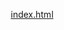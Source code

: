 [index.html](https://github.com/user-attachments/files/22716859/index.html)
<!DOCTYPE html>
<html lang="it">
<head>
    <meta charset="UTF-8">
    <meta name="viewport" content="width=device-width, initial-scale=1.0">
    <title>ConsulenzaChiara - Massimo Macis - Soluzioni Creditizie & Noleggio Auto</title>
    <style>
        * {
            margin: 0;
            padding: 0;
            box-sizing: border-box;
        }

        body {
            font-family: 'Segoe UI', Tahoma, Geneva, Verdana, sans-serif;
            line-height: 1.6;
            color: #333;
        }

        .header {
            background: linear-gradient(135deg, #1e3c72 0%, #2a5298 100%);
            color: white;
            padding: 1rem 0;
            position: sticky;
            top: 0;
            z-index: 100;
            box-shadow: 0 2px 10px rgba(0,0,0,0.1);
        }

        .nav-container {
            max-width: 1200px;
            margin: 0 auto;
            padding: 0 20px;
            display: flex;
            justify-content: space-between;
            align-items: center;
        }

        .logo {
            font-size: 1.8rem;
            font-weight: bold;
            letter-spacing: -2px;
        }

        .logo-m {
            display: inline-block;
            position: relative;
        }

        .logo-m::after {
            content: 'M';
            position: absolute;
            left: 8px;
            top: 0;
            font-size: 0.9em;
        }

        .nav-links {
            display: flex;
            gap: 2rem;
            list-style: none;
        }

        .nav-links a {
            color: white;
            text-decoration: none;
            transition: opacity 0.3s;
        }

        .nav-links a:hover {
            opacity: 0.8;
        }

        .hero {
            background: linear-gradient(135deg, #667eea 0%, #764ba2 100%);
            color: white;
            padding: 100px 20px;
            text-align: center;
        }

        .hero h1 {
            font-size: 2.5rem;
            margin-bottom: 1rem;
            animation: fadeInUp 1s;
        }

        .hero p {
            font-size: 1.3rem;
            margin-bottom: 2rem;
            opacity: 0.95;
        }

        .cta-button {
            background: white;
            color: #667eea;
            padding: 15px 40px;
            border: none;
            border-radius: 50px;
            font-size: 1.1rem;
            font-weight: bold;
            cursor: pointer;
            transition: transform 0.3s, box-shadow 0.3s;
            text-decoration: none;
            display: inline-block;
        }

        .cta-button:hover {
            transform: translateY(-3px);
            box-shadow: 0 10px 25px rgba(0,0,0,0.2);
        }

        .container {
            max-width: 1200px;
            margin: 0 auto;
            padding: 60px 20px;
        }

        .section-title {
            text-align: center;
            font-size: 2.2rem;
            margin-bottom: 3rem;
            color: #1e3c72;
        }

        .chi-sono {
            background: white;
        }

        .chi-sono-content {
            display: grid;
            grid-template-columns: 300px 1fr;
            gap: 3rem;
            align-items: center;
            max-width: 1000px;
            margin: 0 auto;
        }

        .profile-image {
            width: 100%;
            border-radius: 15px;
            box-shadow: 0 10px 30px rgba(0,0,0,0.2);
        }

        .chi-sono-text {
            font-size: 1.1rem;
            line-height: 1.8;
        }

        .chi-sono-text p {
            margin-bottom: 1.5rem;
        }

        .chi-sono-list {
            margin: 2rem 0;
            padding-left: 0;
            list-style: none;
        }

        .chi-sono-list li {
            margin-bottom: 0.8rem;
            padding-left: 1.5rem;
            position: relative;
        }

        .chi-sono-list li:before {
            content: "✓";
            position: absolute;
            left: 0;
            color: #667eea;
            font-weight: bold;
        }

        .services {
            background: #f8f9fa;
        }

        .services-grid {
            display: grid;
            grid-template-columns: repeat(auto-fit, minmax(300px, 1fr));
            gap: 2rem;
        }

        .service-card {
            background: white;
            padding: 2rem;
            border-radius: 15px;
            box-shadow: 0 5px 20px rgba(0,0,0,0.1);
            transition: transform 0.3s;
        }

        .service-card:hover {
            transform: translateY(-10px);
        }

        .service-icon {
            font-size: 3rem;
            margin-bottom: 1rem;
        }

        .service-card h3 {
            color: #1e3c72;
            margin-bottom: 1rem;
            font-size: 1.5rem;
        }

        .mutui {
            background: white;
        }

        .mutui-grid {
            display: grid;
            grid-template-columns: repeat(auto-fit, minmax(280px, 1fr));
            gap: 2rem;
            margin-top: 2rem;
        }

        .mutuo-card {
            background: linear-gradient(135deg, #00b09b 0%, #96c93d 100%);
            color: white;
            padding: 2rem;
            border-radius: 15px;
            box-shadow: 0 5px 20px rgba(0,0,0,0.15);
            transition: transform 0.3s;
        }

        .mutuo-card:hover {
            transform: scale(1.05);
        }

        .mutuo-card h3 {
            font-size: 1.5rem;
            margin-bottom: 1rem;
        }

        .mutuo-card ul {
            list-style: none;
            padding: 0;
        }

        .mutuo-card li {
            margin-bottom: 0.5rem;
            padding-left: 1.2rem;
            position: relative;
        }

        .mutuo-card li:before {
            content: "•";
            position: absolute;
            left: 0;
        }

        .benefits {
            background: #f8f9fa;
        }

        .benefits-list {
            display: grid;
            grid-template-columns: repeat(auto-fit, minmax(250px, 1fr));
            gap: 2rem;
        }

        .benefit-item {
            padding: 1.5rem;
            border-left: 4px solid #667eea;
            background: white;
            border-radius: 5px;
        }

        .benefit-item h4 {
            color: #1e3c72;
            margin-bottom: 0.5rem;
        }

        .contact {
            background: linear-gradient(135deg, #1e3c72 0%, #2a5298 100%);
            color: white;
        }

        .contact-grid {
            display: grid;
            grid-template-columns: repeat(auto-fit, minmax(250px, 1fr));
            gap: 2rem;
            margin-top: 2rem;
        }

        .contact-item {
            text-align: center;
            padding: 2rem;
            background: rgba(255,255,255,0.1);
            border-radius: 10px;
        }

        .contact-icon {
            font-size: 2.5rem;
            margin-bottom: 1rem;
        }

        .social-links {
            display: flex;
            justify-content: center;
            gap: 1.5rem;
            margin-top: 2rem;
            flex-wrap: wrap;
        }

        .social-btn {
            display: inline-flex;
            align-items: center;
            gap: 0.5rem;
            background: rgba(255,255,255,0.15);
            color: white;
            padding: 0.8rem 1.5rem;
            border-radius: 10px;
            text-decoration: none;
            transition: all 0.3s;
            font-size: 0.95rem;
        }

        .social-btn:hover {
            background: rgba(255,255,255,0.25);
            transform: translateY(-3px);
        }

        .whatsapp-float {
            position: fixed;
            bottom: 20px;
            right: 20px;
            background: #25D366;
            color: white;
            width: 60px;
            height: 60px;
            border-radius: 50%;
            display: flex;
            align-items: center;
            justify-content: center;
            font-size: 2rem;
            box-shadow: 0 4px 15px rgba(0,0,0,0.3);
            z-index: 1000;
            text-decoration: none;
            transition: transform 0.3s;
        }

        .whatsapp-float:hover {
            transform: scale(1.1);
        }

        .partners {
            background: #f8f9fa;
            padding: 3rem 0;
        }

        .partners-logos {
            display: flex;
            justify-content: center;
            align-items: center;
            gap: 3rem;
            flex-wrap: wrap;
        }

        .partner-link {
            padding: 1rem 2rem;
            background: white;
            border-radius: 10px;
            box-shadow: 0 2px 10px rgba(0,0,0,0.1);
            transition: transform 0.3s;
            text-decoration: none;
            color: #1e3c72;
            font-weight: bold;
            font-size: 1.1rem;
        }

        .partner-link:hover {
            transform: translateY(-5px);
            box-shadow: 0 5px 20px rgba(0,0,0,0.15);
        }

        .footer {
            background: #1a1a1a;
            color: white;
            text-align: center;
            padding: 2rem;
        }

        @keyframes fadeInUp {
            from {
                opacity: 0;
                transform: translateY(30px);
            }
            to {
                opacity: 1;
                transform: translateY(0);
            }
        }

        @media (max-width: 768px) {
            .nav-links {
                gap: 1rem;
                font-size: 0.9rem;
            }

            .hero h1 {
                font-size: 2rem;
            }

            .hero p {
                font-size: 1.1rem;
            }

            .logo {
                font-size: 1.2rem;
            }

            .chi-sono-content {
                grid-template-columns: 1fr;
                text-align: center;
            }

            .profile-image {
                max-width: 250px;
                margin: 0 auto;
            }
        }
    </style>
</head>
<body>
    <header class="header">
        <div class="nav-container">
            <div class="logo"><span class="logo-m">M</span> ConsulenzaChiara</div>
            <nav>
                <ul class="nav-links">
                    <li><a href="#chisono">Chi Sono</a></li>
                    <li><a href="#servizi">Servizi</a></li>
                    <li><a href="#mutui">Mutui</a></li>
                    <li><a href="#contatti">Contatti</a></li>
                </ul>
            </nav>
        </div>
    </header>

    <section class="hero">
        <h1>Soluzioni Creditizie e Mobilità Su Misura</h1>
        <p>Consulente Creditizio & Noleggio Auto a Lungo Termine - Massimo Macis</p>
        <a href="#contatti" class="cta-button">Richiedi Consulenza Gratuita</a>
    </section>

    <section id="chisono" class="chi-sono">
        <div class="container">
            <h2 class="section-title">Chi Sono</h2>
            <div class="chi-sono-content">
                <img src="profilo-massimo.jpg" alt="Massimo Macis" class="profile-image">
                <div class="chi-sono-text">
                    <p><strong>Da oltre 20 anni</strong> aiuto famiglie, lavoratori e pensionati ad accedere a:</p>
                    <ul class="chi-sono-list">
                        <li><strong>Cessione del Quinto</strong></li>
                        <li><strong>Anticipo TFS</strong></li>
                        <li><strong>Prestiti personali su misura</strong> e aperture di conto corrente</li>
                        <li><strong>Mutui</strong> per acquisto casa, ristrutturazione e green</li>
                    </ul>
                    <p>Inoltre offro consulenza nel settore <strong>noleggio auto a lungo termine</strong>, con soluzioni vantaggiose:</p>
                    <ul class="chi-sono-list">
                        <li>Per <strong>privati e aziende</strong> anche senza anticipo</li>
                        <li>Canoni mensili chiari e <strong>tutto incluso</strong> (assistenza, assicurazione, manutenzione e tanto altro)</li>
                    </ul>
                    <p style="margin-top: 2rem; font-weight: 600; color: #1e3c72; font-size: 1.15rem;">Il mio obiettivo è offrirti un servizio affidabile e personalizzato, con trasparenza e completamente gratuito.</p>
                </div>
            </div>
        </div>
    </section>

    <section id="servizi" class="services">
        <div class="container">
            <h2 class="section-title">I Miei Servizi</h2>
            <div class="services-grid">
                <div class="service-card">
                    <div class="service-icon">💳</div>
                    <h3>Cessione del Quinto</h3>
                    <p>Prestiti per dipendenti pubblici e statali (max 50 anni) con rate trattenute dallo stipendio o pensione. Durata 120 mesi.</p>
                    <p style="margin-top: 1rem; padding: 1rem; background: #f0f8ff; border-radius: 8px; font-weight: 600;">
                        <strong style="color: #00b09b;">Campagna Autunno 2025:</strong><br>
                        TAN 4,60% • TAEG 4,70%<br>
                        Esempio: 24.010€ in 120 rate da 250€
                    </p>
                </div>
                <div class="service-card">
                    <div class="service-icon">💰</div>
                    <h3>Anticipo TFS</h3>
                    <p>Accedi subito alla tua liquidazione senza attendere. Soluzione ideale per chi va in pensione e ha bisogno di liquidità immediata.</p>
                    <p style="margin-top: 1rem; padding: 1rem; background: #f0f8ff; border-radius: 8px; font-weight: 600;">
                        <strong style="color: #00b09b;">Anticipo Trattamento Fine Servizio:</strong><br>
                        TAN Fisso 5,00% - Senza spese<br><br>
                        <span style="font-size: 0.9rem; font-weight: normal;">
                        Come funziona: L'INPS trattiene il 5% (Haircut) dall'importo dovuto.<br>
                        Esempio: TFS 100.000€ → L'INPS trattiene 5.000€<br>
                        Il calcolo si fa su 95.000€ → Anticipo netto 89.018€
                        </span>
                    </p>
                </div>
                <div class="service-card">
                    <div class="service-icon">📋</div>
                    <h3>Prestiti Personali</h3>
                    <p>Finanziamenti su misura per ogni esigenza: ristrutturazioni, spese impreviste, progetti personali. Tassi competitivi e trasparenza totale.</p>
                </div>
                <div class="service-card">
                    <div class="service-icon">🏠</div>
                    <h3>Mutui BNL</h3>
                    <p>Mutui per acquisto prima casa, ristrutturazione, mutui green e giovani under 36. Fino all'80% del valore dell'immobile con tassi competitivi.</p>
                </div>
                <div class="service-card">
                    <div class="service-icon">🚗</div>
                    <h3>Noleggio a Lungo Termine</h3>
                    <p>Auto nuove per privati e aziende, anche senza anticipo. Canone mensile fisso con tutto incluso: assicurazione, manutenzione, assistenza stradale.</p>
                </div>
                <div class="service-card">
                    <div class="service-icon">🏦</div>
                    <h3>Apertura Conto Corrente</h3>
                    <p>Ti aiuto a scegliere e aprire il conto corrente più adatto alle tue esigenze, con le migliori condizioni del mercato BNL.</p>
                </div>
            </div>
        </div>
    </section>

    <section id="mutui" class="mutui">
        <div class="container">
            <h2 class="section-title">Mutui BNL - Soluzioni per Ogni Esigenza</h2>
            <div class="mutui-grid">
                <div class="mutuo-card">
                    <h3>🏡 Mutuo in Campagna</h3>
                    <ul>
                        <li>Fino all'80% del valore dell'immobile</li>
                        <li>Tasso Fisso e Variabile</li>
                        <li>Durata da 10 a 30 anni</li>
                        <li>Per acquisto prima casa</li>
                    </ul>
                </div>
                <div class="mutuo-card">
                    <h3>🌱 Mutuo Green</h3>
                    <ul>
                        <li>Per acquisto casa classe A o B</li>
                        <li>Fino all'80% del valore</li>
                        <li>Tasso Fisso agevolato</li>
                        <li>Durata da 10 a 30 anni</li>
                    </ul>
                </div>
                <div class="mutuo-card">
                    <h3>👨‍🎓 Mutuo Giovani Under 36</h3>
                    <ul>
                        <li>Dedicato agli under 36</li>
                        <li>Fino all'80% del valore</li>
                        <li>Tasso Fisso o Variabile</li>
                        <li>Sconto del 20% sulle commissioni</li>
                    </ul>
                </div>
                <div class="mutuo-card">
                    <h3>🔨 Mutuo Ristrutturazione</h3>
                    <ul>
                        <li>Per lavori di manutenzione</li>
                        <li>Fino al 30% del valore immobile</li>
                        <li>Massimo 150.000€</li>
                        <li>Certificazione energetica inclusa</li>
                    </ul>
                </div>
            </div>
        </div>
    </section>

    <section id="vantaggi" class="benefits">
        <div class="container">
            <h2 class="section-title">Perché Scegliere ConsulenzaChiara</h2>
            <div class="benefits-list">
                <div class="benefit-item">
                    <h4>✓ Esperienza Ventennale</h4>
                    <p>Oltre 20 anni nel settore finanziario e automotive</p>
                </div>
                <div class="benefit-item">
                    <h4>✓ Consulenza Gratuita</h4>
                    <p>Primo appuntamento sempre senza impegno</p>
                </div>
                <div class="benefit-item">
                    <h4>✓ Partner Affidabili</h4>
                    <p>Collaboro con BNL Gruppo BNP Paribas e Arval</p>
                </div>
                <div class="benefit-item">
                    <h4>✓ Soluzioni Personalizzate</h4>
                    <p>Ogni cliente ha esigenze diverse, le ascolto tutte</p>
                </div>
                <div class="benefit-item">
                    <h4>✓ Massima Trasparenza</h4>
                    <p>Nessun costo nascosto, tutto chiaro dall'inizio</p>
                </div>
                <div class="benefit-item">
                    <h4>✓ Assistenza Continua</h4>
                    <p>Ti seguo in ogni fase del processo</p>
                </div>
            </div>
        </div>
    </section>

    <section id="contatti" class="contact">
        <div class="container">
            <h2 class="section-title" style="color: white;">Contattami</h2>
            <p style="text-align: center; font-size: 1.2rem; margin-bottom: 2rem;">Sono a tua disposizione per una consulenza gratuita e senza impegno</p>
            <div class="contact-grid">
                <div class="contact-item">
                    <div class="contact-icon">📱</div>
                    <h3>Telefono / WhatsApp</h3>
                    <p><a href="tel:+393519442823" style="color: white; text-decoration: none;">+39 351 944 2823</a></p>
                </div>
                <div class="contact-item">
                    <div class="contact-icon">✉️</div>
                    <h3>Email</h3>
                    <p><a href="mailto:massimo.macis@fb.bnpparibas.com" style="color: white; text-decoration: none;">massimo.macis@fb.bnpparibas.com</a></p>
                </div>
                <div class="contact-item">
                    <div class="contact-icon">📍</div>
                    <h3>Sede</h3>
                    <p><a href="https://www.google.com/maps/place/Piazza+Italia,+27,+09134+Cagliari+CA/@39.2461799,9.1269135,17z" target="_blank" style="color: white; text-decoration: none;">Piazza Italia, 27<br>09134 Cagliari (CA)</a></p>
                </div>
            </div>
            <div class="social-links">
                <a href="https://www.facebook.com/massimomacis72?locale=it_IT" target="_blank" class="social-btn">
                    📘 Facebook
                </a>
                <a href="https://www.instagram.com/massimomacis72/" target="_blank" class="social-btn">
                    📸 Instagram
                </a>
                <a href="https://www.linkedin.com/in/massimo-macis-0ab6641a4/" target="_blank" class="social-btn">
                    💼 LinkedIn
                </a>
                <a href="https://wa.me/393519442823" target="_blank" class="social-btn">
                    💬 WhatsApp
                </a>
            </div>
        </div>
    </section>

    <section class="partners">
        <div class="container">
            <h2 class="section-title">I Miei Partner</h2>
            <div class="partners-logos">
                <a href="https://www.bnl.it" target="_blank" class="partner-link">
                    🏦 BNL Gruppo BNP Paribas
                </a>
                <a href="https://www.arval.it" target="_blank" class="partner-link">
                    🚗 Arval
                </a>
            </div>
        </div>
    </section>

    <a href="https://wa.me/393519442823" target="_blank" class="whatsapp-float" title="Contattami su WhatsApp">
        💬
    </a>

    <footer class="footer">
        <p>&copy; 2025 ConsulenzaChiara - Massimo Macis</p>
        <p style="margin-top: 0.5rem; font-size: 0.9rem;">Agente in Attività Finanziaria n. A17456</p>
        <p style="margin-top: 0.5rem; font-size: 0.9rem;">Piazza Italia, 27 - 09134 Cagliari (CA)</p>
    </footer>
</body>
</html>

